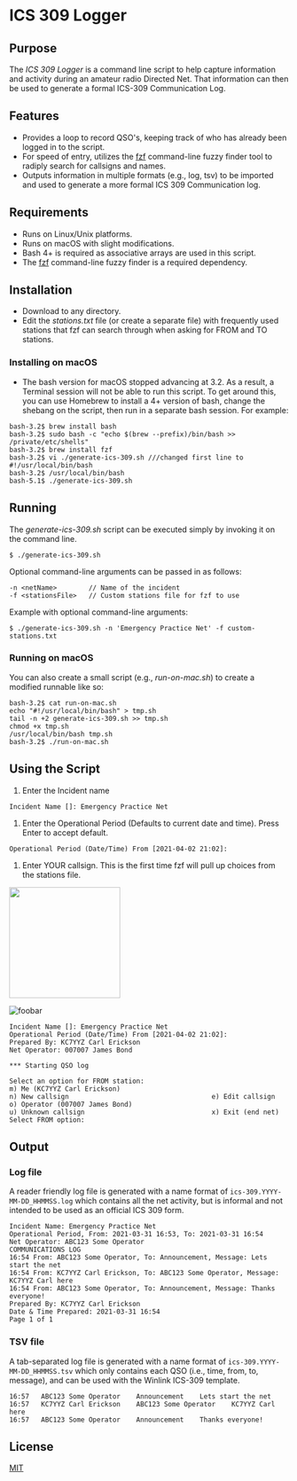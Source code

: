 # ICS 309 Logger

## Purpose
The *ICS 309 Logger* is a command line script to help capture information and activity during an 
amateur radio Directed Net. That information can then be used to generate a formal ICS-309 Communication Log.

## Features
- Provides a loop to record QSO's, keeping track of who has already been logged in to the script.
- For speed of entry, utilizes the [fzf](https://github.com/junegunn/fzf) command-line fuzzy finder tool to radiply search for callsigns and names.
- Outputs information in multiple formats (e.g., log, tsv) to be imported and used to generate a more formal ICS 309 Communication log.

## Requirements
- Runs on Linux/Unix platforms.
- Runs on macOS with slight modifications.
- Bash 4+ is required as associative arrays are used in this script.
- The [fzf](https://github.com/junegunn/fzf) command-line fuzzy finder is a required dependency.

## Installation
- Download to any directory.
- Edit the *stations.txt* file (or create a separate file) with frequently used stations that fzf can search through when asking for FROM and TO stations.

### Installing on macOS
- The bash version for macOS stopped advancing at 3.2. As a result, a Terminal session
will not be able to run this script. To get around this, you can use Homebrew to install
a 4+ version of bash, change the shebang on the script, then run in a separate bash session. 
For example:

```
bash-3.2$ brew install bash
bash-3.2$ sudo bash -c "echo $(brew --prefix)/bin/bash >> /private/etc/shells"
bash-3.2$ brew install fzf
bash-3.2$ vi ./generate-ics-309.sh ///changed first line to #!/usr/local/bin/bash
bash-3.2$ /usr/local/bin/bash
bash-5.1$ ./generate-ics-309.sh  
```
## Running
The *generate-ics-309.sh* script can be executed simply by invoking it on the command line.

```
$ ./generate-ics-309.sh
```

Optional command-line arguments can be passed in as follows:

```
-n <netName>        // Name of the incident 
-f <stationsFile>   // Custom stations file for fzf to use
```

Example with optional command-line arguments:

```  
$ ./generate-ics-309.sh -n 'Emergency Practice Net' -f custom-stations.txt
``` 

### Running on macOS
You can also create a small script (e.g., _run-on-mac.sh_) to create a modified runnable like so:
```
bash-3.2$ cat run-on-mac.sh
echo "#!/usr/local/bin/bash" > tmp.sh
tail -n +2 generate-ics-309.sh >> tmp.sh
chmod +x tmp.sh
/usr/local/bin/bash tmp.sh
bash-3.2$ ./run-on-mac.sh
```
## Using the Script

1. Enter the Incident name
```
Incident Name []: Emergency Practice Net
```
1. Enter the Operational Period (Defaults to current date and time). Press Enter to accept default.
```
Operational Period (Date/Time) From [2021-04-02 21:02]:
``` 
1. Enter YOUR callsign. This is the first time fzf will pull up choices from the stations file.

<img src="images/selectYourStation.png" width="200">

![foobar](./images/selectYourStation.png)
```
Incident Name []: Emergency Practice Net
Operational Period (Date/Time) From [2021-04-02 21:02]: 
Prepared By: KC7YYZ Carl Erickson
Net Operator: 007007 James Bond

*** Starting QSO log

Select an option for FROM station:
m) Me (KC7YYZ Carl Erickson)                       
n) New callsign                                    e) Edit callsign
o) Operator (007007 James Bond)                    
u) Unknown callsign                                x) Exit (end net)
Select FROM option: 
```
## Output

### Log file
A reader friendly log file is generated with a name format of `ics-309.YYYY-MM-DD_HHMMSS.log` which 
contains all the net activity, but is informal and not intended to be used as an official ICS 309 form. 

```
Incident Name: Emergency Practice Net
Operational Period, From: 2021-03-31 16:53, To: 2021-03-31 16:54
Net Operator: ABC123 Some Operator
COMMUNICATIONS LOG
16:54 From: ABC123 Some Operator, To: Announcement, Message: Lets start the net
16:54 From: KC7YYZ Carl Erickson, To: ABC123 Some Operator, Message: KC7YYZ Carl here
16:54 From: ABC123 Some Operator, To: Announcement, Message: Thanks everyone!
Prepared By: KC7YYZ Carl Erickson
Date & Time Prepared: 2021-03-31 16:54
Page 1 of 1
```

### TSV file
A tab-separated log file is generated with a name format of `ics-309.YYYY-MM-DD_HHMMSS.tsv` which 
only contains each QSO (i.e., time, from, to, message), and can be used with the 
Winlink ICS-309 template.

```
16:57	ABC123 Some Operator	Announcement	Lets start the net
16:57	KC7YYZ Carl Erickson	ABC123 Some Operator	KC7YYZ Carl here
16:57	ABC123 Some Operator	Announcement	Thanks everyone!
``` 

## License
[MIT](./LICENSE)

